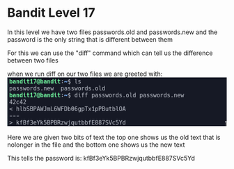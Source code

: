 # Bandit Level 17

In this level we have two files passwords.old and passwords.new and the password is the only string that is different between them

For this we can use the "diff" command which can tell us the difference between two files

when we run diff on our two files we are greeted with:
![61ddd1ba.png](../src/61ddd1ba.png)

Here we are given two bits of text the top one shows us the old text that is nolonger in the file and the bottom one shows us the new text

This tells the password is:
kfBf3eYk5BPBRzwjqutbbfE887SVc5Yd
